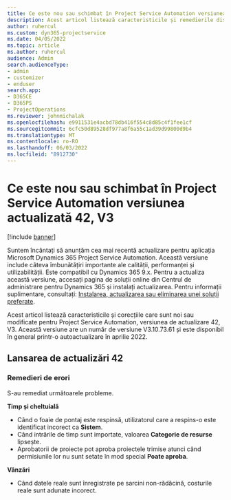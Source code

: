 ```yaml
---
title: Ce este nou sau schimbat în Project Service Automation versiunea actualizată 42, V3
description: Acest articol listează caracteristicile și remedierile disponibile în Microsoft Dynamics 365 Project Service Automation, versiunea de actualizare 42, V3.
author: ruhercul
ms.custom: dyn365-projectservice
ms.date: 04/05/2022
ms.topic: article
ms.author: ruhercul
audience: Admin
search.audienceType:
- admin
- customizer
- enduser
search.app:
- D365CE
- D365PS
- ProjectOperations
ms.reviewer: johnmichalak
ms.openlocfilehash: e9911531e4acbd78db416f554c8d85c4f1fee1cf
ms.sourcegitcommit: 6cfc50d89528df977a8f6a55c1ad39d99800d9b4
ms.translationtype: MT
ms.contentlocale: ro-RO
ms.lasthandoff: 06/03/2022
ms.locfileid: "8912730"
---
```

# <a name="whats-new-or-changed-in-project-service-automation-update-release-42-v3"></a>Ce este nou sau schimbat în Project Service Automation versiunea actualizată 42, V3

[!include [banner](../includes/psa-now-project-operations.md)]

Suntem încântați să anunțăm cea mai recentă actualizare pentru aplicația Microsoft Dynamics 365 Project Service Automation. Această versiune include câteva îmbunătățiri importante ale calității, performanței și utilizabilității. Este compatibil cu Dynamics 365 9.x. Pentru a actualiza această versiune, accesați pagina de soluții online din Centrul de administrare pentru Dynamics 365 și instalați actualizarea. Pentru informații suplimentare, consultați: [Instalarea, actualizarea sau eliminarea unei soluții preferate](/power-platform/admin/install-remove-preferred-solution).

Acest articol listează caracteristicile și corecțiile care sunt noi sau modificate pentru Project Service Automation, versiunea de actualizare 42, V3. Această versiune are un număr de versiune V3.10.73.61 și este disponibil în general printr-o autoactualizare în aprilie 2022.

## <a name="update-release-42"></a>Lansarea de actualizări 42

### <a name="bug-fixes"></a>Remedieri de erori

S-au remediat următoarele probleme.

**Timp și cheltuială**

- Când o foaie de pontaj este respinsă, utilizatorul care a respins-o este identificat incorect ca **Sistem**.
- Când intrările de timp sunt importate, valoarea **Categorie de resurse** lipsește.
- Aprobatorii de proiecte pot aproba proiectele trimise atunci când permisiunile lor nu sunt setate în mod special **Poate aproba**.

**Vânzări**

- Când datele reale sunt înregistrate pe sarcini non-rădăcină, costurile reale sunt adunate incorect.
